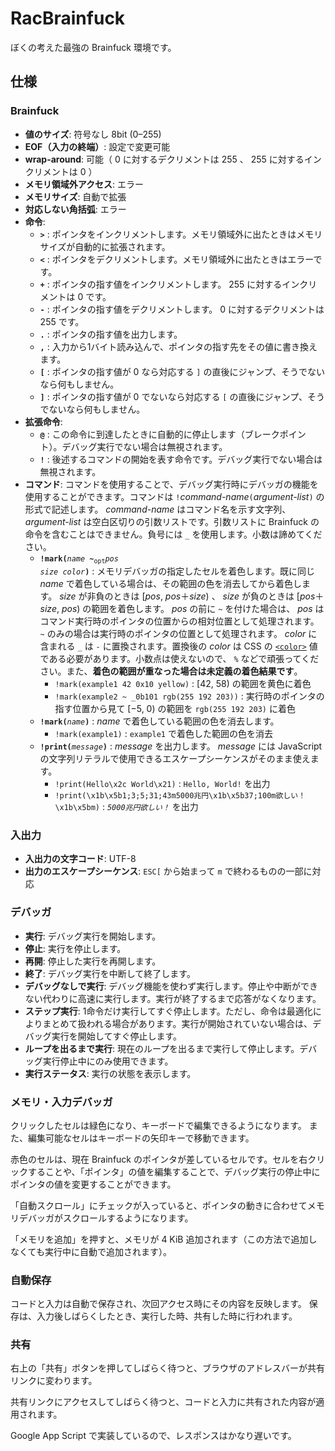 # RacBrainfuck

ぼくの考えた最強の Brainfuck 環境です。

## 仕様

### Brainfuck

- **値のサイズ**: 符号なし 8bit (0–255)
- **EOF（入力の終端）**: 設定で変更可能
- **wrap-around**: 可能（ 0 に対するデクリメントは 255 、 255 に対するインクリメントは 0 ）
- **メモリ領域外アクセス**: エラー
- **メモリサイズ**: 自動で拡張
- **対応しない角括弧**: エラー
- **命令**:
  - **`>`** : ポインタをインクリメントします。メモリ領域外に出たときはメモリサイズが自動的に拡張されます。
  - **`<`** : ポインタをデクリメントします。メモリ領域外に出たときはエラーです。
  - **`+`** : ポインタの指す値をインクリメントします。 255 に対するインクリメントは 0 です。
  - **`-`** : ポインタの指す値をデクリメントします。 0 に対するデクリメントは 255 です。
  - **`.`** : ポインタの指す値を出力します。
  - **`,`** : 入力から1バイト読み込んで、ポインタの指す先をその値に書き換えます。
  - **`[`** : ポインタの指す値が 0 なら対応する `]` の直後にジャンプ、そうでないなら何もしません。
  - **`]`** : ポインタの指す値が 0 でないなら対応する `[` の直後にジャンプ、そうでないなら何もしません。
- **拡張命令**:
  - **`@`** : この命令に到達したときに自動的に停止します（ブレークポイント）。デバッグ実行でない場合は無視されます。
  - **`!`** : 後述するコマンドの開始を表す命令です。デバッグ実行でない場合は無視されます。
- **コマンド**: コマンドを使用することで、デバッグ実行時にデバッガの機能を使用することができます。コマンドは `!`*command-name*`(`*argument-list*`)` の形式で記述します。 *command-name* はコマンド名を示す文字列、 *argument-list* は空白区切りの引数リストです。引数リストに Brainfuck の命令を含むことはできません。負号には `_` を使用します。小数は諦めてください。
  - <code><b>!mark(</b><i>name</i> <b>~</b><sub>opt</sub><i>pos</i> <i>size</i> <i>color</i><b>)</b></code> : メモリデバッガの指定したセルを着色します。既に同じ *name* で着色している場合は、その範囲の色を消去してから着色します。 *size* が非負のときは [*pos*, *pos*＋*size*) 、 *size* が負のときは [*pos*＋*size*, *pos*) の範囲を着色します。 *pos* の前に `~` を付けた場合は、 *pos* はコマンド実行時のポインタの位置からの相対位置として処理されます。 `~` のみの場合は実行時のポインタの位置として処理されます。 *color* に含まれる `_` は `-` に置換されます。置換後の *color* は CSS の [`<color>`](https://developer.mozilla.org/ja/docs/Web/CSS/color_value) 値である必要があります。小数点は使えないので、 `%` などで頑張ってください。また、**着色の範囲が重なった場合は未定義の着色結果です**。
    - `!mark(example1 42 0x10 yellow)` : [42, 58) の範囲を黄色に着色
    - `!mark(example2 ~ _0b101 rgb(255 192 203))` : 実行時のポインタの指す位置から見て [−5, 0) の範囲を `rgb(255 192 203)` に着色
  - <code><b>!mark(</b><i>name</i><b>)</b></code> : *name* で着色している範囲の色を消去します。
    - `!mark(example1)` : `example1` で着色した範囲の色を消去
  - <code><b>!print(</b><i>message</i><b>)</b></code> : *message* を出力します。 *message* には JavaScript の文字列リテラルで使用できるエスケープシーケンスがそのまま使えます。
    - `!print(Hello\x2c World\x21)` : `Hello, World!` を出力
    - `!print(\x1b\x5b1;3;5;31;43m5000兆円\x1b\x5b37;100m欲しい！\x1b\x5bm)` : <code><i>5000兆円欲しい！</i></code> を出力

### 入出力

- **入出力の文字コード**: UTF-8
- **出力のエスケープシーケンス**: `ESC[` から始まって `m` で終わるものの一部に対応

### デバッガ

- **実行**: デバッグ実行を開始します。
- **停止**: 実行を停止します。
- **再開**: 停止した実行を再開します。
- **終了**: デバッグ実行を中断して終了します。
- **デバッグなしで実行**: デバッグ機能を使わず実行します。停止や中断ができない代わりに高速に実行します。実行が終了するまで応答がなくなります。
- **ステップ実行**: 1命令だけ実行してすぐ停止します。ただし、命令は最適化によりまとめて扱われる場合があります。実行が開始されていない場合は、デバッグ実行を開始してすぐ停止します。
- **ループを出るまで実行**: 現在のループを出るまで実行して停止します。デバッグ実行停止中にのみ使用できます。
- **実行ステータス**: 実行の状態を表示します。

### メモリ・入力デバッガ

クリックしたセルは緑色になり、キーボードで編集できるようになります。
また、編集可能なセルはキーボードの矢印キーで移動できます。

赤色のセルは、現在 Brainfuck のポインタが差しているセルです。セルを右クリックすることや、「ポインタ」の値を編集することで、デバッグ実行の停止中にポインタの値を変更することができます。

「自動スクロール」にチェックが入っていると、ポインタの動きに合わせてメモリデバッガがスクロールするようになります。

「メモリを追加」を押すと、メモリが 4 KiB 追加されます（この方法で追加しなくても実行中に自動で追加されます）。

### 自動保存

コードと入力は自動で保存され、次回アクセス時にその内容を反映します。
保存は、入力後しばらくしたとき、実行した時、共有した時に行われます。

### 共有

右上の「共有」ボタンを押してしばらく待つと、ブラウザのアドレスバーが共有リンクに変わります。

共有リンクにアクセスしてしばらく待つと、コードと入力に共有された内容が適用されます。

Google App Script で実装しているので、レスポンスはかなり遅いです。
